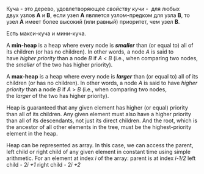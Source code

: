 Куча - это дерево, удовлетворяющее _свойству кучи_ -  для любых двух узлов **A** и **B**, если узел **A** является узлом-предком для узла **B**, то узел **A** имеет более высокий (или равный) приоритет, чем узел **B**.

Есть макси-куча и мини-куча.

A **min-heap** is a heap where every node is _**smaller**_ than (or equal to) all of its children (or has no children). In other words, a node _A_ is said to have _higher priority_ than a node _B_ if _A_ < _B_ (i.e., when comparing two nodes, the _smaller_ of the two has higher priority).

A **max-heap** is a heap where every node is **_larger_** than (or equal to) all of its children (or has no children). In other words, a node _A_ is said to have _higher priority_ than a node _B_ if _A_ > _B_ (i.e., when comparing two nodes, the _larger_ of the two has higher priority).

Heap is guaranteed that any given element has higher (or equal) priority than all of its children. Any given element must also have a higher priority than all of its descendants, not just its direct children. And the root, which is the ancestor of all other elements in the tree, must be the highest-priority element in the heap.

Heap can be represented as array. In this case, we can access the parent, left child or right child of any given element in constant time using simple arithmetic. For an element at index _i_ of the array:
parent is at index  *i-1/2*
left child - 2*i +1*
right child - 2*i +2*
